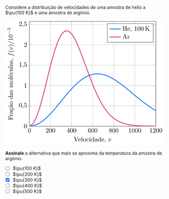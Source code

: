 Considere a distribuição de velocidades de uma amostra de hélio a $\pu{100 K}$ e uma amostra de argônio.

![Fração por velocidade.](3A31-1P.svg)

**Assinale** a alternativa que mais se aproxima da temperatura da amostra de argônio.

- [ ] $\pu{100 K}$
- [ ] $\pu{200 K}$
- [x] $\pu{300 K}$
- [ ] $\pu{400 K}$
- [ ] $\pu{500 K}$
